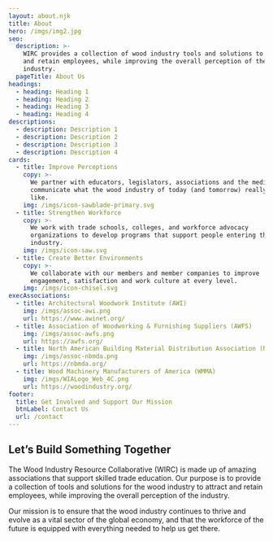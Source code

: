 ```yaml
---
layout: about.njk
title: About
hero: /imgs/img2.jpg
seo:
  description: >-
    WIRC provides a collection of wood industry tools and solutions to attract
    and retain employees, while improving the overall perception of the
    industry. 
  pageTitle: About Us
headings:
  - heading: Heading 1
  - heading: Heading 2
  - heading: Heading 3
  - heading: Heading 4
descriptions:
  - description: Description 1
  - description: Description 2
  - description: Description 3
  - description: Description 4
cards:
  - title: Improve Perceptions
    copy: >-
      We partner with educators, legislators, associations and the media to
      communicate what the wood industry of today (and tomorrow) really looks
      like.
    img: /imgs/icon-sawblade-primary.svg
  - title: Strengthen Workforce
    copy: >-
      We work with trade schools, colleges, and workforce advocacy
      organizations to develop programs that support people entering the wood
      industry.
    img: /imgs/icon-saw.svg
  - title: Create Better Environments
    copy: >-
      We collaborate with our members and member companies to improve
      engagement, satisfaction and work culture at every level.
    img: /imgs/icon-chisel.svg
execAssociations:
  - title: Architectural Woodwork Institute (AWI)
    img: /imgs/assoc-awi.png
    url: https://www.awinet.org/
  - title: Association of Woodworking & Furnishing Suppliers (AWFS)
    img: /imgs/assoc-awfs.png
    url: https://awfs.org/
  - title: North American Building Material Distribution Association (NBMDA)
    img: /imgs/assoc-nbmda.png
    url: https://nbmda.org/
  - title: Wood Machinery Manufacturers of America (WMMA)
    img: /imgs/WIALogo_Web_4C.png
    url: https://woodindustry.org/
footer:
  title: Get Involved and Support Our Mission
  btnLabel: Contact Us
  url: /contact
---
```

## Let’s Build Something Together

The Wood Industry Resource Collaborative (WIRC) is made up of amazing
associations that support skilled trade education. Our purpose is to provide a
collection of tools and solutions for the wood industry to attract and retain
employees, while improving the overall perception of the industry. 

Our mission is to ensure that the wood industry continues to thrive and evolve
as a vital sector of the global economy, and that the workforce of the future
is equipped with everything needed to help us get there.
